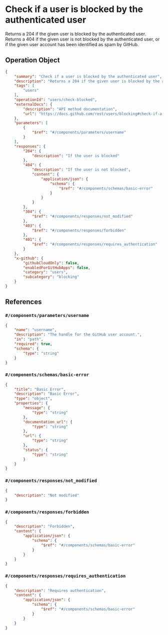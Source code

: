 # Check if a user is blocked by the authenticated user

Returns a 204 if the given user is blocked by the authenticated user. Returns a 404 if the given user is not blocked by the authenticated user, or if the given user account has been identified as spam by GitHub.

## Operation Object

```json
{
    "summary": "Check if a user is blocked by the authenticated user",
    "description": "Returns a 204 if the given user is blocked by the authenticated user. Returns a 404 if the given user is not blocked by the authenticated user, or if the given user account has been identified as spam by GitHub.",
    "tags": [
        "users"
    ],
    "operationId": "users/check-blocked",
    "externalDocs": {
        "description": "API method documentation",
        "url": "https://docs.github.com/rest/users/blocking#check-if-a-user-is-blocked-by-the-authenticated-user"
    },
    "parameters": [
        {
            "$ref": "#/components/parameters/username"
        }
    ],
    "responses": {
        "204": {
            "description": "If the user is blocked"
        },
        "404": {
            "description": "If the user is not blocked",
            "content": {
                "application/json": {
                    "schema": {
                        "$ref": "#/components/schemas/basic-error"
                    }
                }
            }
        },
        "304": {
            "$ref": "#/components/responses/not_modified"
        },
        "403": {
            "$ref": "#/components/responses/forbidden"
        },
        "401": {
            "$ref": "#/components/responses/requires_authentication"
        }
    },
    "x-github": {
        "githubCloudOnly": false,
        "enabledForGitHubApps": false,
        "category": "users",
        "subcategory": "blocking"
    }
}
```

## References

### `#/components/parameters/username`

```json
{
    "name": "username",
    "description": "The handle for the GitHub user account.",
    "in": "path",
    "required": true,
    "schema": {
        "type": "string"
    }
}
```

### `#/components/schemas/basic-error`

```json
{
    "title": "Basic Error",
    "description": "Basic Error",
    "type": "object",
    "properties": {
        "message": {
            "type": "string"
        },
        "documentation_url": {
            "type": "string"
        },
        "url": {
            "type": "string"
        },
        "status": {
            "type": "string"
        }
    }
}
```

### `#/components/responses/not_modified`

```json
{
    "description": "Not modified"
}
```

### `#/components/responses/forbidden`

```json
{
    "description": "Forbidden",
    "content": {
        "application/json": {
            "schema": {
                "$ref": "#/components/schemas/basic-error"
            }
        }
    }
}
```

### `#/components/responses/requires_authentication`

```json
{
    "description": "Requires authentication",
    "content": {
        "application/json": {
            "schema": {
                "$ref": "#/components/schemas/basic-error"
            }
        }
    }
}
```
